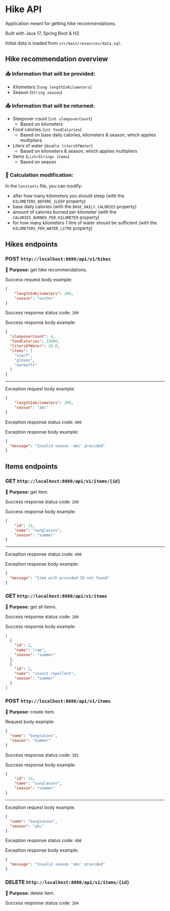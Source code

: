 # Hike API

Application meant for getting hike recommendations.

Built with Java 17, Spring Boot & H2.

Initial data is loaded from `src/main/resources/data.sql`.

## Hike recommendation overview

### 📥 Information that will be provided:
- Kilometers (`long lengthInKilometers`)
- Season (`String season`)

### 📤 Information that will be returned:
- Sleepover count (`int sleepoverCount`)
  - Based on kilometers
- Food calories (`int foodCalories`)
  - Based on base daily calories, kilometers & season, which applies multipliers
- Liters of water (`double litersOfWater`)
  - Based on kilometers & season, which applies multipliers
- Items (`List<String> items`)
  - Based on season

### 🔧 Calculation modification:
In the `Constants` file, you can modify:
- after how many kilometers you should sleep (with the `KILOMETERS_BEFORE_SLEEP` property)
- base daily calories (with the `BASE_DAILY_CALORIES` property)
- amount of calories burned per kilometer (with the `CALORIES_BURNED_PER_KILOMETER` property)
- for how many kilometers 1 litre of water should be sufficient (with the `KILOMETERS_PER_WATER_LITRE` property)

## Hikes endpoints

### POST `http://localhost:8080/api/v1/hikes`
🎯 **Purpose:** get hike recommendations.

Success request body example:
```json
{
    "lengthInKilometers": 200,
    "season": "winter"
}
```
Success response status code: `200`

Success response body example:
```json
{
  "sleepoverCount": 4,
  "foodCalories": 23000,
  "litersOfWater": 20.0,
  "items": [
    "scarf",
    "gloves",
    "earmuffs"
  ]
}
```
---
Exception request body example:
```json
{
    "lengthInKilometers": 200,
    "season": "abc"
}
```

Exception response status code: `400`

Exception response body example:
```json
{
  "message": "Invalid season 'abc' provided"
}
```

## Items endpoints

### GET `http://localhost:8080/api/v1/items/{id}`

🎯 **Purpose:** get item.

Success response status code: `200`

Success response body example:
```json
{
    "id": 13,
    "name": "sunglasses",
    "season": "summer"
}
```
---
Exception response status code: `400`

Exception response body example:
```json
{
  "message": "Item with provided ID not found"
}
```

### GET `http://localhost:8080/api/v1/items`

🎯 **Purpose:** get all items.

Success response status code: `200`

Success response body example:
```json
[
  {
    "id": 1,
    "name": "cap",
    "season": "summer"
  },
  {
    "id": 2,
    "name": "insect repellent",
    "season": "summer"
  }
]
```

### POST `http://localhost:8080/api/v1/items`

🎯 **Purpose:** create item.

Request body example:
```json
{
  "name": "Sunglasses",
  "season": "Summer"
}
```
Success response status code: `201`

Success response body example:
```json
{
    "id": 13,
    "name": "sunglasses",
    "season": "summer"
}
```
---
Exception request body example:
```json
{
  "name": "Sunglasses",
  "season": "abc"
}
```

Exception response status code: `400`

Exception response body example:
```json
{
  "message": "Invalid season 'abc' provided"
}
```

### DELETE `http://localhost:8080/api/v1/items/{id}`

🎯 **Purpose:** delete item.

Success response status code: `204`